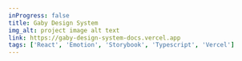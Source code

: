 ```yaml
---
inProgress: false
title: Gaby Design System
img_alt: project image alt text
link: https://gaby-design-system-docs.vercel.app
tags: ['React', 'Emotion', 'Storybook', 'Typescript', 'Vercel']
---
```

